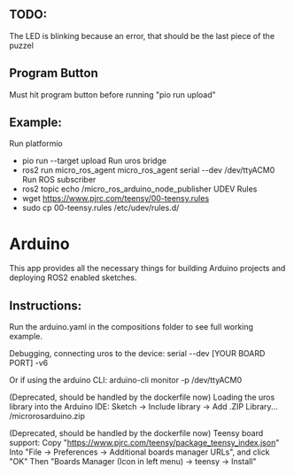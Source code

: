



## TODO:


The LED is blinking because an error, that should be the last piece of the puzzel



## Program Button

Must hit program button before running "pio run upload"


## Example:

Run platformio
- pio run --target upload
Run uros bridge
- ros2 run micro_ros_agent micro_ros_agent serial --dev /dev/ttyACM0
Run ROS subscriber
- ros2 topic echo /micro_ros_arduino_node_publisher
UDEV Rules
- wget https://www.pjrc.com/teensy/00-teensy.rules
- sudo cp 00-teensy.rules /etc/udev/rules.d/




# Arduino

This app provides all the necessary things for building Arduino projects and deploying ROS2 enabled sketches.




## Instructions:

Run the arduino.yaml in the compositions folder to see full working example.

Debugging, connecting uros to the device:
serial --dev [YOUR BOARD PORT] -v6

Or if using the arduino CLI:
arduino-cli monitor -p /dev/ttyACM0

(Deprecated, should be handled by the dockerfile now)
Loading the uros library into the Arduino IDE:
Sketch -> Include library -> Add .ZIP Library...
/microrosarduino.zip

(Deprecated, should be handled by the dockerfile now)
Teensy board support:
Copy "https://www.pjrc.com/teensy/package_teensy_index.json" 
Into "File -> Preferences -> Additional boards manager URLs", and click "OK"
Then "Boards Manager (Icon in left menu) -> teensy -> Install"

